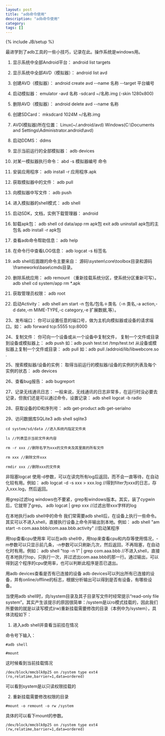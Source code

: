 ```yaml
---
layout: post
title: "adb命令使用"
description: "adb命令使用"
category: 
tags: []
---
```

{% include JB/setup %}

最进学到了adb工具的一些小技巧，记录在此。操作系统是windows用。 

1. 显示系统中全部Android平台： 
    android list targets 

2. 显示系统中全部AVD（模拟器）： 
    android list avd 

3. 创建AVD（模拟器）： 
    android create avd --name 名称 --target 平台编号 

4. 启动模拟器： 
    emulator -avd 名称 -sdcard ~/名称.img (-skin 1280x800) 

5. 删除AVD（模拟器）： 
    android delete avd --name 名称 

6. 创建SDCard： 
    mksdcard 1024M ~/名称.img 

7. AVD(模拟器)所在位置： 
    Linux(~/.android/avd)      Windows(C:\Documents and Settings\Administrator\.android\avd) 

8. 启动DDMS： 
    ddms 

9. 显示当前运行的全部模拟器： 
    adb devices 

10. 对某一模拟器执行命令： 
      abd -s 模拟器编号 命令 

11. 安装应用程序： 
      adb install -r 应用程序.apk 

12. 获取模拟器中的文件： 
      adb pull <remote> <local> 

13. 向模拟器中写文件： 
      adb push <local> <remote> 

14. 进入模拟器的shell模式： 
      adb shell 

15. 启动SDK，文档，实例下载管理器： 
      android 

16. 缷载apk包： 
      adb shell 
      cd data/app 
      rm apk包 
      exit 
      adb uninstall apk包的主包名 
      adb install -r apk包 

17. 查看adb命令帮助信息： 
      adb help 

18. 在命令行中查看LOG信息： 
      adb logcat -s 标签名 

19. adb shell后面跟的命令主要来自： 
      源码\system\core\toolbox目录和源码\frameworks\base\cmds目录。 

20. 删除系统应用： 
      adb remount （重新挂载系统分区，使系统分区重新可写）。 
      adb shell 
      cd system/app 
      rm *.apk 

21. 获取管理员权限： 
      adb root 

22. 启动Activity： 
      adb shell am start -n 包名/包名＋类名（-n 类名,-a action,-d date,-m MIME-TYPE,-c category,-e 扩展数据,等）。 

23、发布端口： 
    你可以设置任意的端口号，做为主机向模拟器或设备的请求端口。如： 
    adb forward tcp:5555 tcp:8000 

24、复制文件： 
    你可向一个设备或从一个设备中复制文件， 
    复制一个文件或目录到设备或模拟器上： 
  adb push <source> <destination></destination></source> 
     如：adb push test.txt /tmp/test.txt 
     从设备或模拟器上复制一个文件或目录： 
     adb pull <source> <destination></destination></source> 
     如：adb pull /addroid/lib/libwebcore.so . 

25、搜索模拟器/设备的实例： 
     取得当前运行的模拟器/设备的实例的列表及每个实例的状态： 
     adb devices 

26、查看bug报告： 
     adb bugreport 

27、记录无线通讯日志： 
    一般来说，无线通讯的日志非常多，在运行时没必要去记录，但我们还是可以通过命令，设置记录： 
    adb shell 
    logcat -b radio 

28、获取设备的ID和序列号： 
     adb get-product 
     adb get-serialno 

29、访问数据库SQLite3 
     adb shell 
     sqlite3 

    cd system/sd/data //进入系统内指定文件夹
 
    ls //列表显示当前文件夹内容 

    rm -r xxx //删除名字为xxx的文件夹及其里面的所有文件 

    rm xxx //删除文件xxx 

    rmdir xxx //删除xxx的文件夹 



非阻塞logcat 
  使用-d参数，可以在读完所有log后返回，而不会一直等待，在自动化较有用。例如： 
  adb logcat -d -s xxx > xxx.log    //得到filter为xxx的日志，存入xxx.log，然后返回。 


用grep过滤log 
  windows也不要紧，grep有windows版本。其实，装了cygwin后，它就带了grep。 
  adb logcat | grep xxx    //过滤出带xxx字样的log 

在本地执行adb shell中的命令 
  我们常需要adb shell后，在设备上执行一些命令。其实可以不进入shell，直接执行设备上命令并输出到本地。例如： 
  adb shell "am start -n com.aaa.bbb/com.aaa.bbb.activity"    //启动某程序 

用top查看cpu使用率 
  可以在adb shell中，用top来查看cpu和内存等使用情况，-m参数可以只显示前几条，-n参数可以只刷新几次，然后返回，不再阻塞，在自动化时有用。例如： 
  adb shell "top -n 1" | grep com.aaa.bbb    //不进入shell，直接在本地执行top，只执行一次，并过滤出com.aaa.bbb的那一行。通过输出，可以得到这个程序的cpu使用率，也可以判断此程序是否已退出。 

用adb devices查看是否有已连接的设备 
  adb devices可以列出所有已连接的设备，并有online/offline的标志，根据分析输出可以得到是否有设备，有哪些设备。 

当使用adb shell时，向/system目录及其子目录写文件时经常提示“read-only file system”。其实产生该提示的原因很简单：/system是以ro模式挂载的，因此我们所要做的就是以读写模式(rw)重新挂载需要修改的目录（本例中为/system），具体流程如下：

1. 进入adb shell并查看当前挂在情况

命令号下输入：

	#adb shell

	#mount

这时候看到当前挂载情况

	/dev/block/mmcblk0p25 on /system type ext4 (ro,relatime,barrier=1,data=ordered)

可以看到system是以只读权限挂载的

2. 重新挂载需要修改权限的目录
>
	#mount -o remount -o rw /system

具体的可以看下mount的参数。

	/dev/block/mmcblk0p25 on /system type ext4 (rw,relatime,barrier=1,data=ordered)
